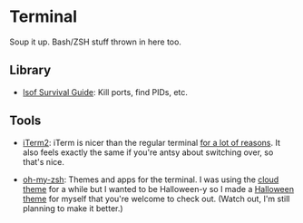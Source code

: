 # Terminal 
Soup it up. Bash/ZSH stuff thrown in here too.

## Library
- [lsof Survival Guide](http://stackoverflow.com/questions/106234/lsof-survival-guide): Kill ports, find PIDs, etc.

## Tools
- [iTerm2](http://iterm2.com/): iTerm is nicer than the regular terminal [for a lot of reasons](http://iterm2.com/features.html). It also feels exactly the same if you're antsy about switching over, so that's nice.

- [oh-my-zsh](https://github.com/robbyrussell/oh-my-zsh): Themes and apps for the terminal. I was using the [cloud theme](https://github.com/robbyrussell/oh-my-zsh) for a while but I wanted to be Halloween-y so I made a [Halloween theme](https://github.com/hlnvhlms/dotfiles/blob/master/halloween.zsh-theme) for myself that you're welcome to check out. (Watch out, I'm still planning to make it better.)
